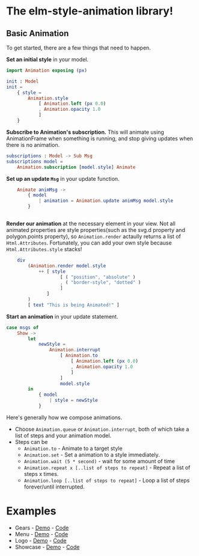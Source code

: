 # The elm-style-animation library!


## Basic Animation

To get started, there are a few things that need to happen.


__Set an initial style__ in your model.

```elm
import Animation exposing (px)

init : Model
init =
    { style = 
        Animation.style 
            [ Animation.left (px 0.0)
            , Animation.opacity 1.0
            ]
    }
```

__Subscribe to Animation's subscription.__  This will animate using AnimationFrame when something is running, and stop giving updates when there is no animation. 
```elm
subscriptions : Model -> Sub Msg
subscriptions model =
    Animation.subscription [model.style] Animate

```


__Set up an update `Msg`__ in your update function.
```elm
    Animate animMsg ->
        { model
            | animation = Animation.update animMsg model.style
        }
                
```


__Render our animation__ at the necessary element in your view.  Not all animated properties are style properties(such as the svg.d property and polygon.points property), so `Animation.render` actaully returns a list of `Html.Attributes`.  Fortunately, you can add your own style because  `Html.Attributes.style` stacks!
```elm
    div
        (Animation.render model.style
            ++ [ style
                    [ ( "position", "absolute" )
                    , ( "border-style", "dotted" )
                    ]
               ]
        )
        [ text "This is being Animated!" ]
```




__Start an animation__ in your update statement.

```elm
case msgs of
    Show ->
        let 
            newStyle = 
                Animation.interrupt
                    [ Animation.to 
                        [ Animation.left (px 0.0)
                        , Animation.opacity 1.0
                        ]
                    ]
                    model.style
        in
            { model
                | style = newStyle
            }
```

Here's generally how we compose animations.

 * Choose `Animation.queue` or `Animation.interrupt`, both of which take a list of steps and your animation model.
 * Steps can be
    * `Animation.to` - Animate to a target style
    * `Animation.set` - Set a animation to a style immediately.
    * `Animation.wait (5 * second)` - wait for some amount of time
    * `Animation.repeat x [..list of steps to repeat]` - Repeat a list of steps x times.
    * `Animation.loop [..list of steps to repeat]` - Loop a list of steps forever/until interrupted.


# Examples
 * Gears - [Demo](https://mdgriffith.github.io/elm-style-animation/3.0.0/Gears.html) - [Code](https://github.com/mdgriffith/ui-animation/blob/master/examples/Gears.elm)
 * Menu - [Demo](https://mdgriffith.github.io/elm-style-animation/3.0.0/FlowerMenu/) - [Code](https://github.com/mdgriffith/elm-html-animation-flower-menu/tree/split-out-animation)
 * Logo - [Demo](https://mdgriffith.github.io/elm-style-animation/3.0.0/Logo.html) - [Code](https://github.com/mdgriffith/ui-animation/blob/master/examples/Logo.elm)
 * Showcase - [Demo](https://mdgriffith.github.io/elm-style-animation/3.0.0/Showcase.html) - [Code](https://github.com/mdgriffith/ui-animation/blob/master/examples/Showcase.elm)


